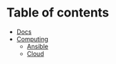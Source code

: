 # Table of contents

* [Docs](README.md)
* [Computing](computing/README.md)
  * [Ansible](computing/ansible.md)
  * [Cloud](computing/cloud.md)

